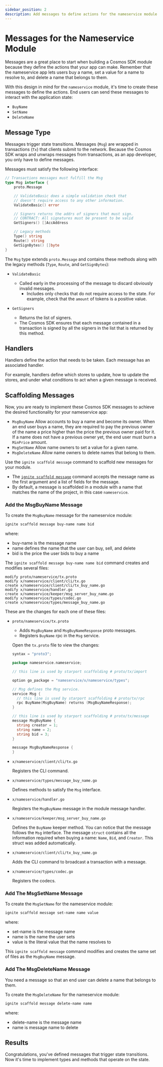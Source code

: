 ```yaml
---
sidebar_position: 2
description: Add messages to define actions for the nameservice module.
---
```


# Messages for the Nameservice Module

Messages are a great place to start when building a Cosmos SDK module because they define the actions that your app can make. Remember that the nameservice app lets users buy a name, set a value for a name to resolve to, and delete a name that belongs to them.

With this design in mind for the `nameservice` module, it's time to create these messages to define the actions. End users can send these messages to interact with the application state:

- `BuyName`
- `SetName`
- `DeleteName`

## Message Type

Messages trigger state transitions. Messages (`Msg`) are wrapped in transactions (`Tx`) that clients submit to the network. Because the Cosmos SDK wraps and unwraps messages from transactions, as an app developer, you only have to define messages.

Messages must satisfy the following interface:

```go
// Transactions messages must fulfill the Msg
type Msg interface {
	proto.Message

	// ValidateBasic does a simple validation check that
	// doesn't require access to any other information.
	ValidateBasic() error

	// Signers returns the addrs of signers that must sign.
	// CONTRACT: All signatures must be present to be valid
	GetSigners() []AccAddress

	// Legacy methods
	Type() string
	Route() string
	GetSignBytes() []byte
}
```

The `Msg` type extends `proto.Message` and contains these methods along with the legacy methods (`Type`, `Route`, and `GetSignBytes`):

- `ValidateBasic`

  - Called early in the processing of the message to discard obviously invalid messages.
	- Includes only checks that do not require access to the state. For example, check that the `amount` of tokens is a positive value.

- `GetSigners`

  - Returns the list of signers.
  - The Cosmos SDK ensures that each message contained in a transaction is signed by all the signers in the list that is returned by this method.

## Handlers

Handlers define the action that needs to be taken. Each message has an associated handler.

For example, handlers define which stores to update, how to update the stores, and under what conditions to act when a given message is received.

## Scaffolding Messages

Now, you are ready to implement these Cosmos SDK messages to achieve the desired functionality for your nameservice app:

- `MsgBuyName`
	Allow accounts to buy a name and become its owner. When an end user buys a name, they are required to pay the previous owner of the name a price higher than the price the previous owner paid for it. If a name does not have a previous owner yet, the end user must burn a `MinPrice` amount.
- `MsgSetName`
	Allow name owners to set a value for a given name.
- `MsgDeleteName`
	Allow name owners to delete names that belong to them.

Use the `ignite scaffold message` command to scaffold new messages for your module.

- The [`ignite scaffold message`](https://docs.ignite.com/#ignite-scaffold-message) command accepts the message name as the first argument and a list of fields for the message. 
- By default, a message is scaffolded in a module with a name that matches the name of the project, in this case `nameservice`.

### Add the MsgBuyName Message

To create the `MsgBuyName` message for the nameservice module:

```bash
ignite scaffold message buy-name name bid
```

where:

- buy-name is the message name
- name defines the name that the user can buy, sell, and delete
- bid is the price the user bids to buy a name

The `ignite scaffold message buy-name name bid` command creates and modifies several files:

```
modify proto/nameservice/tx.proto
modify x/nameservice/client/cli/tx.go
create x/nameservice/client/cli/tx_buy_name.go
modify x/nameservice/handler.go
create x/nameservice/keeper/msg_server_buy_name.go
modify x/nameservice/types/codec.go
create x/nameservice/types/message_buy_name.go
```

These are the changes for each one of these files:

- `proto/nameservice/tx.proto`
    - Adds `MsgBuyName` and `MsgBuyNameResponse` proto messages.
    - Registers `BuyName` rpc in the `Msg` service.

    Open the `tx.proto` file to view the changes:

    ```go
    syntax = "proto3";

    package nameservice.nameservice;

    // this line is used by starport scaffolding # proto/tx/import

    option go_package = "nameservice/x/nameservice/types";

    // Msg defines the Msg service.
    service Msg {
      // this line is used by starport scaffolding # proto/tx/rpc
      rpc BuyName(MsgBuyName) returns (MsgBuyNameResponse);
    }

    // this line is used by starport scaffolding # proto/tx/message
    message MsgBuyName {
      string creator = 1;
      string name = 2;
      string bid = 3;
    }

    message MsgBuyNameResponse {
    }
    ```

- `x/nameservice/client/cli/tx.go`

    Registers the CLI command.

- `x/nameservice/types/message_buy_name.go`

    Defines methods to satisfy the `Msg` interface.

- `x/nameservice/handler.go`

    Registers the `MsgBuyName` message in the module message handler.

- `x/nameservice/keeper/msg_server_buy_name.go`

    Defines the `BuyName` keeper method. You can notice that the message follows the `Msg` interface. The message `struct` contains all the  information required when buying a name: `Name`, `Bid`, and `Creator`. This struct was added automatically.

- `x/nameservice/client/cli/tx_buy_name.go`

  	Adds the CLI command to broadcast a transaction with a message.

- `x/nameservice/types/codec.go`

    Registers the codecs.


### Add The MsgSetName Message

To create the `MsgSetName` for the nameservice module:

```bash
ignite scaffold message set-name name value
```

where:

- set-name is the message name
- name is the name the user sets
- value is the literal value that the name resolves to

This `ignite scaffold message` command modifies and creates the same set of files as the `MsgBuyName` message.

### Add The MsgDeleteName Message

You need a message so that an end user can delete a name that belongs to them.

To create the `MsgDeleteName` for the nameservice module:

```bash
ignite scaffold message delete-name name
```

where:

- delete-name is the message name
- name is message name to delete

## Results

Congratulations, you've defined messages that trigger state transitions. Now it's time to implement types and methods that operate on the state.

